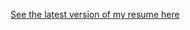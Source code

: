[See the latest version of my resume here](https://raw.githubusercontent.com/dangbert/resume/master/latex/resume/resume.pdf)

